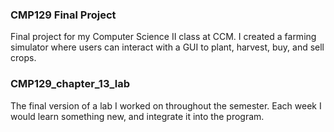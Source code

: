 ### CMP129 Final Project
Final project for my Computer Science II class at CCM. I created a farming simulator where users can interact with a GUI to plant, harvest, buy, and sell crops.

### CMP129_chapter_13_lab
The final version of a lab I worked on throughout the semester. Each week I would learn something new, and integrate it into the program.
